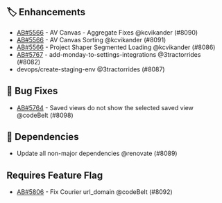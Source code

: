 ## 🏷 Enhancements

- [AB#5566](https://dev.azure.com/parallax-app/Parallax%202023/_workitems/edit/5566) - AV Canvas - Aggregate Fixes @kcvikander (#8090)
- [AB#5566](https://dev.azure.com/parallax-app/Parallax%202023/_workitems/edit/5566) - AV Canvas Sorting @kcvikander (#8091)
- [AB#5566](https://dev.azure.com/parallax-app/Parallax%202023/_workitems/edit/5566) - Project Shaper Segmented Loading @kcvikander (#8086)
- [AB#5767](https://dev.azure.com/parallax-app/Parallax%202023/_workitems/edit/5767) - add-monday-to-settings-integrations @3tractorrides (#8082)
- devops/create-staging-env @3tractorrides (#8087)

## 🐛 Bug Fixes

- [AB#5764](https://dev.azure.com/parallax-app/Parallax%202023/_workitems/edit/5764) - Saved views do not show the selected saved view @codeBelt (#8098)

## 🧩 Dependencies

- Update all non-major dependencies @renovate (#8089)

## Requires Feature Flag

- [AB#5806](https://dev.azure.com/parallax-app/Parallax%202023/_workitems/edit/5806) - Fix Courier url_domain @codeBelt (#8092)
